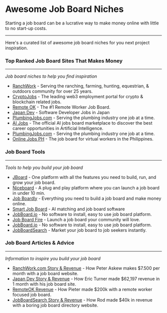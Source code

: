 # Awesome Job Board Niches
Starting a job board can be a lucrative way to make money online with little to no start-up costs.
___
Here's a curated list of awesome job board niches for you next project inspiration.
### Top Ranked Job Board Sites That Makes Money
___
_Job board niches to help you find inspiration_
* [RanchWork](https://www.ranchwork.com/) - Serving the ranching, farming, hunting, equestrian, & outdoors community for over 25 years.
* [CryptoJobs](https://www.cryptojobs.com/) - The leading web3 employment portal for crypto & blockchain related jobs. 
* [Remote OK](https://remoteok.com/) - The #1 Remote Worker Job Board.
* [Japan Dev](https://japan-dev.com/) - Software Developer Jobs in Japan
* [PlumbingJobs.com](https://plumbingjobs.com/) - Serving the plumbing industry one job at a time.
* [AI Jobs](https://www.aijobs.com/) - The official AI jobs board marketplace to discover the best career opportunities in Artificial Intelligence.
* [PlumbingJobs.com](https://plumbingjobs.com/) - Serving the plumbing industry one job at a time.
* [Online Jobs PH](https://onlinejobsph.com/) - The job board for virtual workers in the Philippines.
### Job Board Tools
___
_Tools to help you build your job board_
* [JBoard](https://jboard.io/) - One platform with all the features you need to build, run, and grow your job board.
* [Niceboard](https://niceboard.co/) - A plug and play platform where you can launch a job board in under 10 min.
* [Job Boardly](https://www.jobboardly.com/) - Everything you need to build a job board and make money online.
* [Smart Job Board](https://www.smartjobboard.com/) - AI matching and job board software
* [JobBoard.io](https://jobboard.io/) - No software to install, easy to use job board platform.
* [Job Board Fire](https://www.jobboardfire.com/) - Launch a job board your community will love.
* [JobBoard.io](https://jobboard.io/) - No software to install, easy to use job board platform.
* [JobBoardSearch](https://jobboardsearch.com/) - Market your job board to job seekers instantly.
### Job Board Articles & Advice
___
_Information to inspire you build your job board_
* [RanchWork.com Story & Revenue](https://partnerkin.com/en/blog/case_study/job_board_websites) - How Peter Askew makes $7.500 per month with a job board website.
* [Japan Dev Story & Revenue](https://japan-dev.com/blog/how-and-why-i-built-japan-dev) - How Eric Turner made $62,197 revenue in 1 month with his job board site.
* [RemoteOK Revenue](https://news.ycombinator.com/item?id=12067113) - How Pieter made $200k with a remote worker focused job board.
* [JobBoardSearch Story & Revenue](https://hackernoon.com/my-boring-and-simple-job-boards-website-passed-$40k-in-revenue) - How Rod made $40k in revenue with a boring job board directory website.






